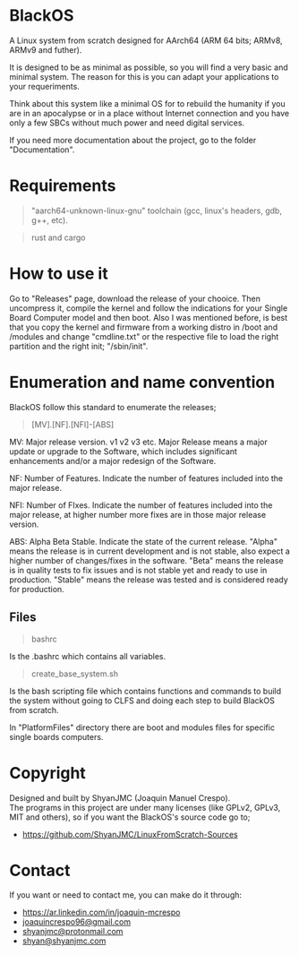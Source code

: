 # BlackOS
A Linux system from scratch designed for AArch64 (ARM 64 bits; ARMv8, ARMv9 and futher). 

It is designed to be as minimal as possible, so you will find a very basic and minimal system. The reason for this is you can adapt your applications to your requeriments. 

Think about this system like a minimal OS for to rebuild the humanity if you are in an apocalypse or in a place without Internet connection and you have only a few SBCs without much power and need digital services. 

If you need more documentation about the project, go to the folder "Documentation".

# Requirements

> "aarch64-unknown-linux-gnu" toolchain (gcc, linux's headers, gdb, g++, etc).

> rust and cargo

# How to use it
Go to "Releases" page, download the release of your chooice. Then uncompress it, compile the kernel and follow the indications for your Single Board Computer model and then boot. Also I was mentioned before, is best that you copy the kernel and firmware from a working distro in /boot and /modules and change "cmdline.txt" or the respective file to load the right partition and the right init; "/sbin/init".

# Enumeration and name convention
BlackOS follow this standard to enumerate the releases;

> [MV].[NF].[NFI]-[ABS]

MV: Major release version. v1 v2 v3 etc. Major Release means a major update or upgrade to the Software, which includes significant enhancements and/or a major redesign of the Software.

NF: Number of Features. Indicate the number of features included into the major release.

NFI: Number of FIxes. Indicate the number of features included into the major release, at higher number more fixes are in those major release version.

ABS: Alpha Beta Stable. Indicate the state of the current release. "Alpha" means the release is in current development and is not stable, also expect a higher number of changes/fixes in the software. "Beta" means the release is in quality tests to fix issues and is not stable yet and ready to use in production. "Stable" means the release was tested and is considered ready for production.

## Files
> bashrc

Is the .bashrc which contains all variables.

> create_base_system.sh

Is the bash scripting file which contains functions and commands to build the system without going to CLFS and doing each step to build BlackOS from scratch.

In "PlatformFiles" directory there are boot and modules files for specific single boards computers.

# Copyright
Designed and built by ShyanJMC (Joaquin Manuel Crespo). <br>
The programs in this project are under many licenses (like GPLv2, GPLv3, MIT and others), so if you want the BlackOS's source code go to;
* https://github.com/ShyanJMC/LinuxFromScratch-Sources 

# Contact
If you want or need to contact me, you can make do it through:
* https://ar.linkedin.com/in/joaquin-mcrespo
* joaquincrespo96@gmail.com
* shyanjmc@protonmail.com 
* shyan@shyanjmc.com
